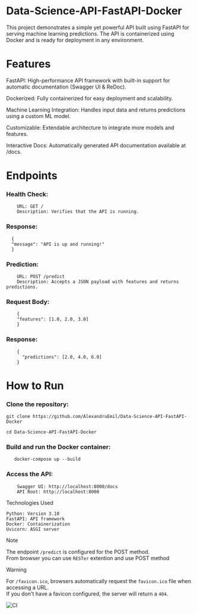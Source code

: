 # Data-Science-API-FastAPI-Docker
 
This project demonstrates a simple yet powerful API built using FastAPI for serving machine learning predictions. The API is containerized using Docker and is ready for deployment in any environment.

# Features

   FastAPI: High-performance API framework with built-in support for automatic documentation (Swagger UI & ReDoc).
   
   Dockerized: Fully containerized for easy deployment and scalability.
   
   Machine Learning Integration: Handles input data and returns predictions using a custom ML model.
   
   Customizable: Extendable architecture to integrate more models and features.
   
   Interactive Docs: Automatically generated API documentation available at /docs.
   

# Endpoints

  ### Health Check:

        URL: GET /
        Description: Verifies that the API is running.
        
  ### Response: 
      { 
      "message": "API is up and running!" 
      }

  ### Prediction:
        URL: POST /predict
        Description: Accepts a JSON payload with features and returns predictions.
    
 ### Request Body:
        {
        "features": [1.0, 2.0, 3.0]
        }

### Response:

        {
          "predictions": [2.0, 4.0, 6.0]
        }

# How to Run

### Clone the repository:
```
git clone https://github.com/AlexandruEmil/Data-Science-API-FastAPI-Docker
```
```
cd Data-Science-API-FastAPI-Docker
```
### Build and run the Docker container:
```
   docker-compose up --build
```
### Access the API:
   
        Swagger UI: http://localhost:8000/docs
        API Root: http://localhost:8000

Technologies Used

    Python: Version 3.10
    FastAPI: API framework
    Docker: Containerization
    Uvicorn: ASGI server

> [!NOTE]
> The endpoint ```/predict``` is configured for the POST method. \
> From browser you can use ```RESTer``` extention and use POST method

> [!WARNING]
>For ```/favicon.ico```, browsers automatically request the ```favicon.ico``` file when accessing a URL.\
> If you don't have a favicon configured, the server will return a ```404```.


![CI](https://github.com/Rasoir-genereux/TD-CI-DS-API-FastAPI-Docker/actions/workflows/CI.yml/badge.svg)